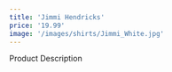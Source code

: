 ```yaml
---
title: 'Jimmi Hendricks'
price: '19.99'
image: '/images/shirts/Jimmi_White.jpg'
---
```


Product Description
